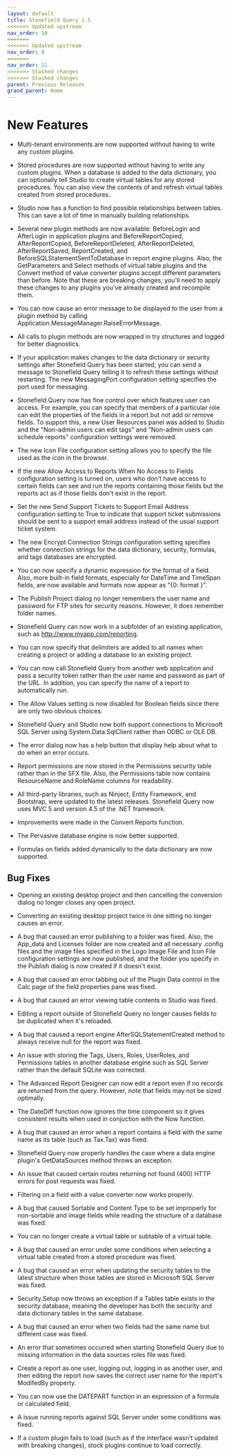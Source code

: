 ```yaml
---
layout: default
title: Stonefield Query 1.5
<<<<<<< Updated upstream
nav_order: 10
=======
<<<<<<< Updated upstream
nav_order: 9
=======
nav_order: 11
>>>>>>> Stashed changes
>>>>>>> Stashed changes
parent: Previous Releases
grand_parent: Home
---
```


# New Features

* Multi-tenant environments are now supported without having to write any custom plugins.

* Stored procedures are now supported without having to write any custom plugins. When a database is added to the data dictionary, you can optionally tell Studio to create virtual tables for any stored procedures. You can also view the contents of and refresh virtual tables created from stored procedures.

* Studio now has a function to find possible relationships between tables. This can save a lot of time in manually building relationships.

* Several new plugin methods are now available: BeforeLogin and AfterLogin in application plugins and BeforeReportCopied, AfterReportCopied, BeforeReportDeleted, AfterReportDeleted, AfterReportSaved, ReportCreated, and BeforeSQLStatementSentToDatabase in report engine plugins. Also, the GetParameters and Select methods of virtual table plugins and the Convert method of value converter plugins accept different parameters than before. Note that these are breaking changes; you'll need to apply these changes to any plugins you've already created and recompile them.

* You can now cause an error message to be displayed to the user from a plugin method by calling Application.MessageManager.RaiseErrorMessage.

* All calls to plugin methods are now wrapped in try structures and logged for better diagnostics.

* If your application makes changes to the data dictionary or security settings after Stonefield Query has been started, you can send a message to Stonefield Query telling it to refresh these settings without restarting. The new MessagingPort configuration setting specifies the port used for messaging.

* Stonefield Query now has fine control over which features user can access. For example, you can specify that members of a particular role can edit the properties of the fields in a report but not add or remove fields. To support this, a new User Resources panel was added to Studio and the "Non-admin users can edit tags" and "Non-admin users can schedule reports" configuration settings were removed.

* The new Icon File configuration setting allows you to specify the file used as the icon in the browser.

* If the new Allow Access to Reports When No Access to Fields configuration setting is turned on, users who don't have access to certain fields can see and run the reports containing those fields but the reports act as if those fields don't exist in the report.

* Set the new Send Support Tickets to Support Email Address configuration setting to True to indicate that support ticket submissions should be sent to a support email address instead of the usual support ticket system.

* The new Encrypt Connection Strings configuration setting specifies whether connection strings for the data dictionary, security, formulas, and tags databases are encrypted.

* You can now specify a dynamic expression for the format of a field. Also, more built-in field formats, especially for DateTime and TimeSpan fields, are now available and formats now appear as "{0: format }".

* The Publish Project dialog no longer remembers the user name and password for FTP sites for security reasons. However, it does remember folder names.

* Stonefield Query can now work in a subfolder of an existing application, such as http://www.myapp.com/reporting.

* You can now specify that delimiters are added to all names when creating a project or adding a database to an existing project.

* You can now call Stonefield Query from another web application and pass a security token rather than the user name and password as part of the URL. In addition, you can specify the name of a report to automatically run.

* The Allow Values setting is now disabled for Boolean fields since there are only two obvious choices.

* Stonefield Query and Studio now both support connections to Microsoft SQL Server using System.Data.SqlClient rather than ODBC or OLE DB.

* The error dialog now has a help button that display help about what to do when an error occurs.

* Report permissions are now stored in the Permissions security table rather than in the SFX file. Also, the Permissions table now contains ResourceName and RoleName columns for readability.

* All third-party libraries, such as Ninject, Entity Framework, and Bootstrap, were updated to the latest releases. Stonefield Query now uses MVC 5 and version 4.5 of the .NET framework.

* Improvements were made in the Convert Reports function.

* The Pervasive database engine is now better supported.

* Formulas on fields added dynamically to the data dictionary are now supported.

## Bug Fixes

* Opening an existing desktop project and then cancelling the conversion dialog no longer closes any open project.

* Converting an existing desktop project twice in one sitting no longer causes an error.

* A bug that caused an error publishing to a folder was fixed. Also, the App_data and Licenses folder are now created and all necessary .config files and the image files specified in the Logo Image File and Icon File configuration settings are now published, and the folder you specify in the Publish dialog is now created if it doesn't exist.

* A bug that caused an error tabbing out of the Plugin Data control in the Calc page of the field properties pane was fixed.

* A bug that caused an error viewing table contents in Studio was fixed.

* Editing a report outside of Stonefield Query no longer causes fields to be duplicated when it's reloaded.

* A bug that caused a report engine AfterSQLStatementCreated method to always receive null for the report was fixed.

* An issue with storing the Tags, Users, Roles, UserRoles, and Permissions tables in another database engine such as SQL Server rather than the default SQLite was corrected.

* The Advanced Report Designer can now edit a report even if no records are returned from the query. However, note that fields may not be sized optimally.

* The DateDiff function now ignores the time component so it gives consistent results when used in conjuction with the Now function.

* A bug that caused an error when a report contains a field with the same name as its table (such as Tax.Tax) was fixed.

* Stonefield Query now properly handles the case where a data engine plugin's GetDataSources method throws an exception.

* An issue that caused certain routes returning not found (400) HTTP errors for post requests was fixed.

* Filtering on a field with a value converter now works properly.

* A bug that caused Sortable and Content Type to be set improperly for non-sortable and image fields while reading the structure of a database was fixed.

* You can no longer create a virtual table or subtable of a virtual table.

* A bug that caused an error under some conditions when selecting a virtual table created from a stored procedure was fixed.

* A bug that caused an error when updating the security tables to the latest structure when those tables are stored in Microsoft SQL Server was fixed.

* Security.Setup now throws an exception if a Tables table exists in the security database, meaning the developer has both the security and data dictionary tables in the same database.

* A bug that caused an error when two fields had the same name but different case was fixed.

* An error that sometimes occurred when starting Stonefield Query due to missing information in the data sources roles file was fixed.

* Create a report as one user, logging out, logging in as another user, and then editing the report now saves the correct user name for the report's ModifedBy property.

* You can now use the DATEPART function in an expression of a formula or calculated field.

* A issue running reports against SQL Server under some conditions was fixed.

* If a custom plugin fails to load (such as if the interface wasn't updated with breaking changes), stock plugins continue to load correctly.